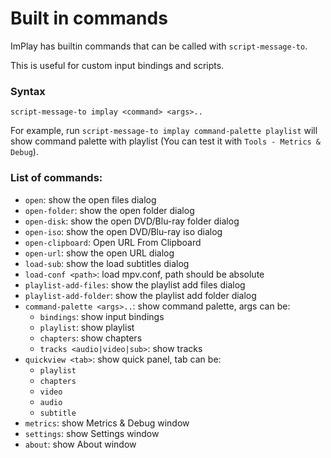 # Built in commands

ImPlay has builtin commands that can be called with `script-message-to`.

This is useful for custom input bindings and scripts.

### Syntax

```
script-message-to implay <command> <args>..
```

For example, run `script-message-to implay command-palette playlist` will show command palette with playlist
(You can test it with `Tools - Metrics & Debug`).

### List of commands:

- `open`: show the open files dialog
- `open-folder`: show the open folder dialog
- `open-disk`: show the open DVD/Blu-ray folder dialog
- `open-iso`: show the open DVD/Blu-ray iso dialog
- `open-clipboard`: Open URL From Clipboard
- `open-url`: show the open URL dialog
- `load-sub`: show the load subtitles dialog
- `load-conf <path>`: load mpv.conf, path should be absolute
- `playlist-add-files`: show the playlist add files dialog
- `playlist-add-folder`: show the playlist add folder dialog
- `command-palette <args>..`: show command palette, args can be:
  - `bindings`: show input bindings
  - `playlist`: show playlist
  - `chapters`: show chapters
  - `tracks <audio|video|sub>`: show tracks
- `quickview <tab>`: show quick panel, tab can be:
  - `playlist`
  - `chapters`
  - `video`
  - `audio`
  - `subtitle`
- `metrics`: show Metrics & Debug window
- `settings`: show Settings window
- `about`: show About window
